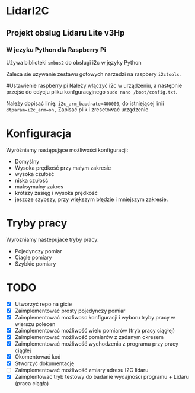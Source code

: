 # LidarI2C
## Projekt obslug Lidaru Lite v3Hp
### W jezyku Python dla Raspberry Pi

Używa biblioteki `smbus2` do obsługi i2c w języky Python

Zaleca sie uzywanie zestawu gotowych narzedzi na raspbery `i2ctools`.

#Ustawienie raspberry pi
Należy włączyć i2c w urządzeniu, a następnie przejść do edycju pliku konfguracyjnego `sudo nano /boot/config.txt`.

Należy dopisać linię: `i2c_arm_baudrate=400000`, do istniejącej linii `dtparam=i2c_arm=on,`
Zapisać plik i zresetować urządzenie
# Konfiguracja
Wyróżniamy następujące możliwości konfiguracji:
- Domyślny
- Wysoka prędkość przy małym zakresie
- wysoka czułość
- niska czułość
- maksymalny zakres
- krótszy zasięg i wysoka prędkość
- jeszcze szybszy, przy większym błędzie i mniejszym zakresie.

# Tryby pracy
Wyrozniamy nastepujace tryby pracy:
- Pojedynczy pomiar
- Ciagle pomiary
- Szybkie pomiary

# TODO

- [x] Utworzyć repo na gicie
- [x] Zaimplementować prosty pojedynczy pomiar
- [X] Zaimplementować mozliwosc konfiguracji i wyboru tryby pracy w wierszu polecen
- [X] Zaimplementować możliwość wielu pomiarów (tryb pracy ciągłej)
- [X] Zaimplementować możliwość pomiarów z zadanym okresem
- [X] Zaimplementować możliwość wychodzenia z programu przy pracy ciągłej
- [X] Okomentować kod
- [X] Stworzyć dokumentację
- [ ] Zaimplementować możliwość zmiary adresu I2C lidaru
- [X] Zaimplentować tryb testowy do badanie wydajności programu + Lidaru (praca ciągła)

